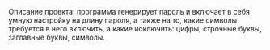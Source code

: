 Описание проекта: программа генерирует пароль и включает в себя умную настройку на длину пароля, а также на то, какие символы требуется в него включить, а какие исключить: цифры, строчные буквы, заглавные буквы, символы.
